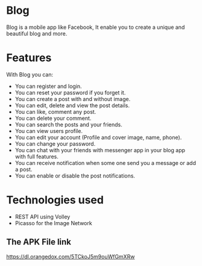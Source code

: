 # Blog
Blog is a mobile app like Facebook, It enable you to create a unique and beautiful blog and more.  

# Features
With Blog you can:

* You can register and login.
* You can reset your password if you forget it.
* You can create a post with and without image.
* You can edit, delete and view the post details.
* You can like, comment any post.
* You can delete your comment.
* You can search the posts and your friends.
* You can view users profile.
* You can edit your account (Profile and cover image, name, phone).
* You can change your password.
* You can chat with your friends with messenger app in your blog app with full features.
* You can receive notification when some one send you a message or add a post.
* You can enable or disable the post notifications. 

# Technologies used

* REST API using Volley
* Picasso for the Image Network

## The APK File link
https://dl.orangedox.com/5TCkoJ5m9ouWfGmXRw


